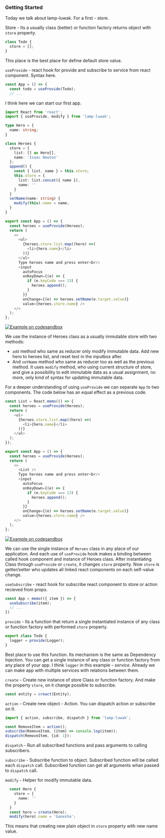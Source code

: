 ### Getting Started

Today we talk about lamp-luwak. For a first - store.

Store - Its a usually class (better) or function factory returns object with `store` property.
```typescript
class Todo {
  store = [];
}
```
This place is the best place for define default store value.

`useProvide` - react hook for provide and subscribe to service from react component. Syntax here.
```typescript
const App = () => {
  const todo = useProvide(Todo);
  // ...
```

I think here we can start our first app.

```typescript
import React from 'react';
import { useProvide, modify } from 'lamp-luwak';

type Hero = {
  name: string;
}

class Heroes {
  store = {
    list: [] as Hero[],
    name: 'Isaac Newton'
  };
  append() {
    const { list, name } = this.store;
    this.store = {
      list: list.concat({ name }),
      name: ''
    }
  }
  setName(name: string) {
    modify(this).name = name;
  }
}

export const App = () => {
  const heroes = useProvide(Heroes);
  return (
    <>
      <ul>
        {heroes.store.list.map((hero) =>(
          <li>{hero.name}</li>
        ))}
      </ul>
      Type heroes name and press enter<br/>
      <input
        autoFocus
        onKeyDown={(e) => {
          if (e.keyCode === 13) {
            heroes.append();
          }
        }}
        onChange={(e) => heroes.setName(e.target.value)}
        value={heroes.store.name} />
    </>
  );
};
```
[![Example on codesandbox](https://codesandbox.io/static/img/play-codesandbox.svg)](https://codesandbox.io/s/github/betula/lamp-luwak/tree/master/docs/code/heroes)

We use the instance of Heroes class as a usually immutable store with two methods:
- `add` method who same as reducer only modify immutable data. Add new hero to heroes list, and reset text in the inputbox after.
- And `setName` method who same as reducer too as well as the previous method. It uses `modify` method, who using current structure of store, and give a possibility to edit immutable data as a usual assignment, no more, only kind of syntax for updating immutable data.

For a deeper understanding of using `useProvide` we can separate `App` to two components. The code below has an equal effect as a previous code.

```typescript
const List = React.memo(() => {
  const heroes = useProvide(Heroes);
  return (
    <ul>
      {heroes.store.list.map((hero) =>(
        <li>{hero.name}</li>
      ))}
    </ul>
  );
});

export const App = () => {
  const heroes = useProvide(Heroes);
  return (
    <>
      <List />
      Type heroes name and press enter<br/>
      <input
        autoFocus
        onKeyDown={(e) => {
          if (e.keyCode === 13) {
            heroes.append();
          }
        }}
        onChange={(e) => heroes.setName(e.target.value)}
        value={heroes.store.name} />
    </>
  );
};
```
[![Example on codesandbox](https://codesandbox.io/static/img/play-codesandbox.svg)](https://codesandbox.io/s/github/betula/lamp-luwak/tree/master/docs/code/heroes-2)

We can use the single instance of `Heroes` class in any place of our application. And each use of `useProvide` hook makes a binding between called hook component and instance of Heroes class. After instantiating Class through `useProvide` or `create`, it changes `store` property. Now `store` is getter/setter who updates all linked react components on each self-value change.

`useSubscribe` - react hook for subscribe react component to store or action recieved from props.
```typescript
const App = memo(({ item }) => {
  useSubscribe(item);
  // ...
})
```

`provide` - Its a function that return a single instantiated instance of any class or function factory with performed `store` property.
```typescript
export class Todo {
  logger = provide(Logger);
}
```
Best place to use this function. Its mechanism is the same as Dependency Injection. You can get a single instance of any class or function factory from any place of your app. I think `logger` in this example - _service_. Already we can make app with multiple services with relations between them.

`create` - Create new instance of store Class or function factory. And make the property `store`, on it change possible to subscribe.
```typescript
const entity = creact(Entity);
```

`action` - Create new object - Action. You can dispatch action or subscribe on It.
```typescript
import { action, subscribe, dispatch } from 'lamp-luwak';

const RemoveItem = action();
subscribe(RemoveItem, (item) => console.log(item));
dispatch(RemoveItem, {id: 1});
```

`dispatch` - Run all subscribed functions and pass arguments to calling subscribers.

`subscribe` - Subscribe function to object. Subscribed function will be called each `dispatch` call. Subscribed function can get all arguments whan passed to `dispatch` call.

`modify` - Helper for modify immutable data.
```typescript
  const Hero {
    store = {
      name: ''
    }
  }
  const hero = create(Hero);
  modify(hero).name = 'Ganesha';
```
This means that creating new plain object in `store` property with new name value.
